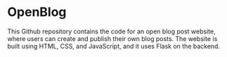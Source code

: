 # OpenBlog

This Github repository contains the code for an open blog post website, where users can create and publish their own blog posts. The website is built using HTML, CSS, and JavaScript, and it uses Flask on the backend.
